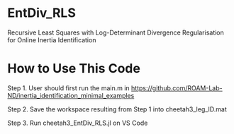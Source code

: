 # EntDiv_RLS
Recursive Least Squares with Log-Determinant Divergence Regularisation for Online Inertia Identification

# How to Use This Code
Step 1. User should first run the main.m in https://github.com/ROAM-Lab-ND/inertia_identification_minimal_examples

Step 2. Save the workspace resulting from Step 1 into cheetah3_leg_ID.mat

Step 3. Run cheetah3_EntDiv_RLS.jl on VS Code
